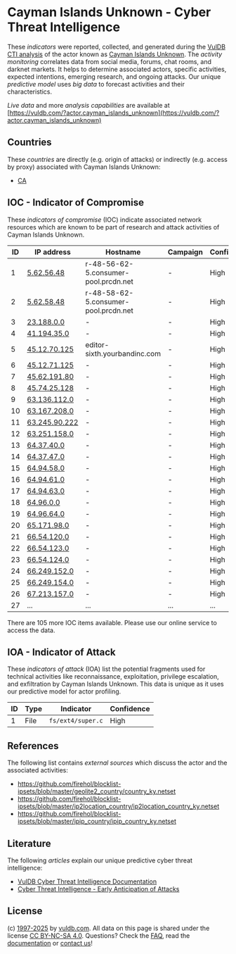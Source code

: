 # Cayman Islands Unknown - Cyber Threat Intelligence

These _indicators_ were reported, collected, and generated during the [VulDB CTI analysis](https://vuldb.com/?kb.cti) of the actor known as [Cayman Islands Unknown](https://vuldb.com/?actor.cayman_islands_unknown). The _activity monitoring_ correlates data from social media, forums, chat rooms, and darknet markets. It helps to determine associated actors, specific activities, expected intentions, emerging research, and ongoing attacks. Our unique _predictive model_ uses _big data_ to forecast activities and their characteristics.

_Live data_ and more _analysis capabilities_ are available at [https://vuldb.com/?actor.cayman_islands_unknown](https://vuldb.com/?actor.cayman_islands_unknown)

## Countries

These _countries_ are directly (e.g. origin of attacks) or indirectly (e.g. access by proxy) associated with Cayman Islands Unknown:

* [CA](https://vuldb.com/?country.ca)

## IOC - Indicator of Compromise

These _indicators of compromise_ (IOC) indicate associated network resources which are known to be part of research and attack activities of Cayman Islands Unknown.

ID | IP address | Hostname | Campaign | Confidence
-- | ---------- | -------- | -------- | ----------
1 | [5.62.56.48](https://vuldb.com/?ip.5.62.56.48) | r-48-56-62-5.consumer-pool.prcdn.net | - | High
2 | [5.62.58.48](https://vuldb.com/?ip.5.62.58.48) | r-48-58-62-5.consumer-pool.prcdn.net | - | High
3 | [23.188.0.0](https://vuldb.com/?ip.23.188.0.0) | - | - | High
4 | [41.194.35.0](https://vuldb.com/?ip.41.194.35.0) | - | - | High
5 | [45.12.70.125](https://vuldb.com/?ip.45.12.70.125) | editor-sixth.yourbandinc.com | - | High
6 | [45.12.71.125](https://vuldb.com/?ip.45.12.71.125) | - | - | High
7 | [45.62.191.80](https://vuldb.com/?ip.45.62.191.80) | - | - | High
8 | [45.74.25.128](https://vuldb.com/?ip.45.74.25.128) | - | - | High
9 | [63.136.112.0](https://vuldb.com/?ip.63.136.112.0) | - | - | High
10 | [63.167.208.0](https://vuldb.com/?ip.63.167.208.0) | - | - | High
11 | [63.245.90.222](https://vuldb.com/?ip.63.245.90.222) | - | - | High
12 | [63.251.158.0](https://vuldb.com/?ip.63.251.158.0) | - | - | High
13 | [64.37.40.0](https://vuldb.com/?ip.64.37.40.0) | - | - | High
14 | [64.37.47.0](https://vuldb.com/?ip.64.37.47.0) | - | - | High
15 | [64.94.58.0](https://vuldb.com/?ip.64.94.58.0) | - | - | High
16 | [64.94.61.0](https://vuldb.com/?ip.64.94.61.0) | - | - | High
17 | [64.94.63.0](https://vuldb.com/?ip.64.94.63.0) | - | - | High
18 | [64.96.0.0](https://vuldb.com/?ip.64.96.0.0) | - | - | High
19 | [64.96.64.0](https://vuldb.com/?ip.64.96.64.0) | - | - | High
20 | [65.171.98.0](https://vuldb.com/?ip.65.171.98.0) | - | - | High
21 | [66.54.120.0](https://vuldb.com/?ip.66.54.120.0) | - | - | High
22 | [66.54.123.0](https://vuldb.com/?ip.66.54.123.0) | - | - | High
23 | [66.54.124.0](https://vuldb.com/?ip.66.54.124.0) | - | - | High
24 | [66.249.152.0](https://vuldb.com/?ip.66.249.152.0) | - | - | High
25 | [66.249.154.0](https://vuldb.com/?ip.66.249.154.0) | - | - | High
26 | [67.213.157.0](https://vuldb.com/?ip.67.213.157.0) | - | - | High
27 | ... | ... | ... | ...

There are 105 more IOC items available. Please use our online service to access the data.

## IOA - Indicator of Attack

These _indicators of attack_ (IOA) list the potential fragments used for technical activities like reconnaissance, exploitation, privilege escalation, and exfiltration by Cayman Islands Unknown. This data is unique as it uses our predictive model for actor profiling.

ID | Type | Indicator | Confidence
-- | ---- | --------- | ----------
1 | File | `fs/ext4/super.c` | High

## References

The following list contains _external sources_ which discuss the actor and the associated activities:

* https://github.com/firehol/blocklist-ipsets/blob/master/geolite2_country/country_ky.netset
* https://github.com/firehol/blocklist-ipsets/blob/master/ip2location_country/ip2location_country_ky.netset
* https://github.com/firehol/blocklist-ipsets/blob/master/ipip_country/ipip_country_ky.netset

## Literature

The following _articles_ explain our unique predictive cyber threat intelligence:

* [VulDB Cyber Threat Intelligence Documentation](https://vuldb.com/?kb.cti)
* [Cyber Threat Intelligence - Early Anticipation of Attacks](https://www.scip.ch/en/?labs.20201022)

## License

(c) [1997-2025](https://vuldb.com/?kb.changelog) by [vuldb.com](https://vuldb.com/?kb.about). All data on this page is shared under the license [CC BY-NC-SA 4.0](https://creativecommons.org/licenses/by-nc-sa/4.0/). Questions? Check the [FAQ](https://vuldb.com/?kb.faq), read the [documentation](https://vuldb.com/?kb) or [contact us](https://vuldb.com/?contact)!
